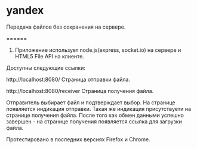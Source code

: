 yandex
======

Передача файлов без сохранения на сервере.

======

1. Приложение использует node.js(express, socket.io) на сервере и HTML5 File API на клиенте.

Доступны следующие ссылки:

http://localhost:8080/
  Страница отправки файла. 

http://localhost:8080/receiver
  Страница получения файла. 

Отправитель выбирает файл и подтверждает выбор. На странице появляется индикация отправки. Такая же индикация присутствуети на странице получения файла. После того как обмен данными успешно завершен - на странице получения появляется ссылка для загрузки файла.

Протестировано в последних версиях Firefox и Chrome.
